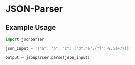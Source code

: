 # JSON-Parser

## Example Usage

```python
import jsonparser

json_input = '{"a": "b", "c": ["d","e",{"f":-8.5e+7}]}'

output = jsonparser.parse(json_input)
```
